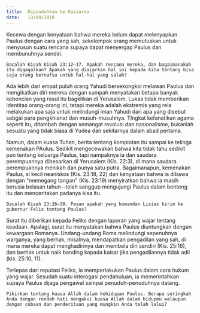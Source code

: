 ```yaml
---
title:  Dipindahkan ke Kaisarea
date:   13/09/2018
---
```


Kecewa dengan kenyataan bahwa mereka belum dapat melenyapkan Paulus dengan cara yang sah, sekelompok orang memutuskan untuk menyusun suatu rencana supaya dapat menyergap Paulus dan membunuhnya sendiri.

`Bacalah Kisah Kisah 23:12–17. Apakah rencana mereka, dan bagaimanakah itu digagalkan? Apakah yang diajarkan hal ini kepada kita tentang bisa saja orang bernafsu untuk hal-hal yang salah?`

Ada lebih dari empat puluh orang Yahudi bersekongkol melawan Paulus dan mengikatkan diri mereka dengan sumpah menyatakan betapa banyak kebencian yang rasul itu bagkitkan di Yerusalem. Lukas tidak memberikan identitas orang-orang ini, tetapi mereka adalah ekstremis yang rela melakukan apa saja untuk melindungi iman Yahudi dari apa yang disebut sebgai para pengkhianat dan musuh-musuhnya. TIngkat kefanatikan agama seperti itu, ditambah dengan semangat revolusi dan nasionalisme, bukanlah sesuatu yang tidak biasa di Yudea dan sekitarnya dalam abad pertama.

Namun, dalam kuasa Tuhan, berita tentang komplotan itu sampai ke telinga kemenakan PAulus. Sedikit mengecewakan bahwa kita tidak tahu sedikit pun tentang keluarga Paulus, tapi nampaknya ia dan saudara perempuannya dibesarkan di Yerusalem (Kis. 22:3), di mana saudara perempuannya menikah dan punya satu putra. Bagaimanapun, kemenakan Paulus, si kecil neaniskos (Kis. 23:18, 22) dan kenyataan bahwa ia dibawa dengan "memegang tangan" (Kis. 23:19) menyiratkan bahwa ia masih berusia belasan tahun--telah sanggup mengujungi Paulus dalam benteng itu dan menceritakan padanya kisa itu.

`Bacalah Kisah 23:26–30. Pesan apakah yang komandan Lisias kirim ke gubernur Felix tentang Paulus?`

Surat itu diberikan kepada Feliks dengan laporan yang wajar tentang keadaan. Apalagi, surat itu menyatakan bahwa Paulus diuntungkan dengan kewargaan Romanya. Undang-undang Roma melindungi sepenuhnya warganya, yang berhak, misalnya, mendapatkan pengadilan yang sah, di mana mereka dapat menghadirinya dan membela diri sendiri (Kis. 25:16), dan berhak untuk naik banding kepada kaisar jika pengadilannya tidak adil (kis. 25:10, 11).

Terlepas dari reputasi Feliks, ia memperlakukan Paulus dalam cara hukum yang wajar. Sesudah suatu interogasi pendahuluan, ia memerintahkan supaya Paulus dijaga pengawal sampai penuduh-penuduhnya datang.

`Pikirkan tentang kuasa Allah dalam kehidupan Paulus. Berapa seringkah Anda dengan rendah hati mengakui kuasa Allah dalam hidupmu walaupun dengan cobaan dan penderitaan yang mungkin Anda telah lalui?`